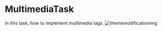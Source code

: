 # MultimediaTask
In this task,  how to implement multimedia tags. 
![thememodificationimg](https://github.com/Tarunj211/MultimediaTask/assets/132439784/050ebb30-9655-4a0a-ac9f-15627e00a66f)
